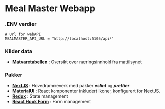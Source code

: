 # Meal Master Webapp

### .ENV verdier

```env
# Url for webAPI
MEALMASTER_API_URL = "http://localhost:5105/api/"
```

### Kilder data

- **[Matvaretabellen](https://www.matvaretabellen.no/)** : Oversikt over næringsinnhold fra mattilsynet

### Pakker

- **[NextJS](https://nextjs.org/)** : Hovedrammeverk med pakker _**eslint**_ og _**prettier**_
- **[MaterialUI](https://mui.com/material-ui/)** : React komponenter inkludert ikoner, konfigurert for NextJS.
- **[Redux](https://redux.js.org/usage/nextjs)** : State management
- **[React Hook Form](https://react-hook-form.com/get-started)** : Form management
